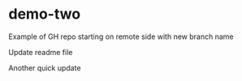# demo-two
Example of GH repo starting on remote side with new branch name 


Update readme file

Another quick update
